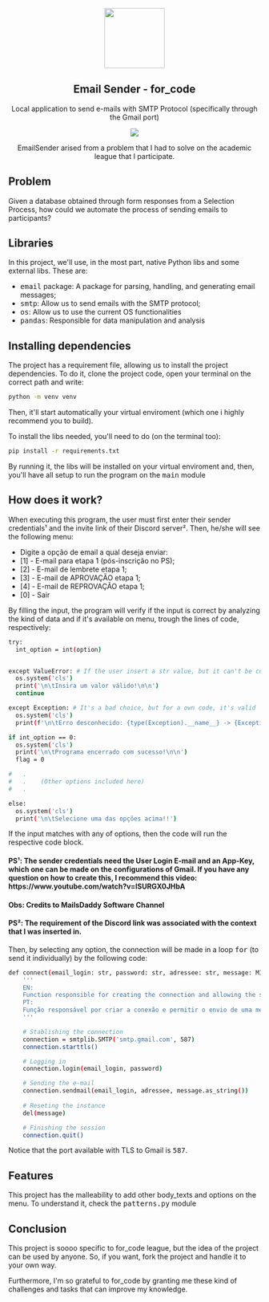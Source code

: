 <p align="center">
  <img src="https://i.imgur.com/TsoLODG.png" height="120">
  <h2 align="center">Email Sender - for_code</h2>
<p align="center">Local application to send e-mails with SMTP Protocol (specifically through the Gmail port)<p>
  <p align="center">
    <a href="https://github.com/KasanjeLucas/EmailSender/blob/master/LICENSE">
      <img src="https://img.shields.io/badge/License-MIT-yellow.svg" />
    </a>
</p>

<p align = "center">EmailSender arised from a problem that I had to solve on the academic league that I participate.</p>

## Problem
<p>Given a database obtained through form responses from a Selection Process, how could we automate the process of sending emails to participants?</p>

## Libraries
<p>In this project, we'll use, in the most part, native Python libs and some external libs. These are:</p>
<ul>
    <li><kbd>email</kbd> package: A package for parsing, handling, and generating email messages;</li>
    <li><kbd>smtp</kbd>: Allow us to send emails with the SMTP protocol;</li>
    <li><kbd>os</kbd>: Allow us to use the current OS functionalities</li>
    <li><kbd>pandas</kbd>: Responsible for data manipulation and analysis</li>
</ul>

## Installing dependencies
<p>The project has a requirement file, allowing us to install the project dependencies. To do it, clone the project code, open your terminal on the correct path and write:</p>

```sh
python -m venv venv
```

Then, it'll start automatically your virtual enviroment (which one i highly recommend you to build).

To install the libs needed, you'll need to do (on the terminal too):

```sh
pip install -r requirements.txt
```

<p>By running it, the libs will be installed on your virtual enviroment and, then, you'll have all setup to run the program on the <kbd>main</kbd> module</p>

## How does it work?
<p>When executing this program, the user must first enter their sender credentials¹ and the invite link of their Discord server². Then, he/she will see the following menu:</p>
<ul>
    <li>Digite a opção de email a qual deseja enviar:</li>
    <li>[1] - E-mail para etapa 1 (pós-inscrição no PS);</li>
    <li>[2] - E-mail de lembrete etapa 1;</li>
    <li>[3] - E-mail de APROVAÇÃO etapa 1;</li>
    <li>[4] - E-mail de REPROVAÇÃO etapa 1;</li>
    <li>[0] - Sair</li>
</ul>

<p>By filling the input, the program will verify if the input is correct by analyzing the kind of data and if it's available on menu, trough the lines of code, respectively:</p>

```sh
try:
  int_option = int(option)


except ValueError: # If the user insert a str value, but it can't be converted to int
  os.system('cls')
  print('\n\tInsira um valor válido!\n\n')
  continue

except Exception: # It's a bad choice, but for a own code, it's valid
  os.system('cls')
  print(f'\n\tErro desconhecido: {type(Exception).__name__} -> {Exception}.\n\n Por favor, reinicie o programa.\n\n')
```

```sh
if int_option == 0:
  os.system('cls')
  print('\n\tPrograma encerrado com sucesso!\n\n')
  flag = 0

#   .
#   .    (Other options included here)
#   .

else:
  os.system('cls')
  print('\n\tSelecione uma das opções acima!!')
```

<p>If the input matches with any of options, then the code will run the respective code block.</p>

<h4>PS¹: The sender credentials need the User Login E-mail and an App-Key, which one can be made on the configurations of Gmail. If you have any question on how to create this, I recommend this video: https://www.youtube.com/watch?v=lSURGX0JHbA</h4>
<h4>Obs: Credits to MailsDaddy Software Channel</h4>
<h4>PS²: The requirement of the Discord link was associated with the context that I was inserted in.</h4>

<p>Then, by selecting any option, the connection will be made in a loop <kbd>for</kbd> (to send it individually) by the following code:</p>

```sh
def connect(email_login: str, password: str, adressee: str, message: MIMEMultipart) -> None:
    '''
    EN:
    Function responsible for creating the connection and allowing the send of a e-mail message
    PT:
    Função responsável por criar a conexão e permitir o envio de uma mensagem de e-mail
    '''

    # Stablishing the connection
    connection = smtplib.SMTP('smtp.gmail.com', 587)
    connection.starttls()

    # Logging in
    connection.login(email_login, password)

    # Sending the e-mail
    connection.sendmail(email_login, adressee, message.as_string())
                
    # Reseting the instance
    del(message)

    # Finishing the session
    connection.quit()
```

<p>Notice that the port available with TLS to Gmail is <kbd>587</kbd>.</p>

## Features
<p>This project has the malleability to add other body_texts and options on the menu. To understand it, check the <kbd>patterns.py</kbd> module</p>


## Conclusion
<p>This project is soooo specific to for_code league, but the idea of the project can be used by anyone. So, if you want, fork the project and handle it to your own way.</p>
<p>Furthermore, I'm so grateful to for_code by granting me these kind of challenges and tasks that can improve my knowledge.</p>
